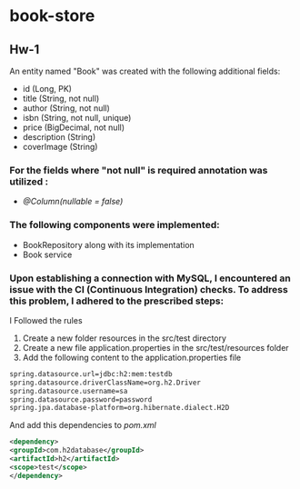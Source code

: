 # book-store

## Hw-1
An entity named "Book" was created with the following additional fields:
  * id (Long, PK)
  * title (String, not null)
  * author (String, not null)
  * isbn (String, not null, unique)
  * price (BigDecimal, not null)
  * description (String)
  * coverImage (String)

### For the fields where "not null" is required annotation was utilized : 
- *@Column(nullable = false)*

### The following components were implemented:

* BookRepository along with its implementation
* Book service

### Upon establishing a connection with MySQL, I encountered an issue with the CI (Continuous Integration) checks. To address this problem, I adhered to the prescribed steps: 

I  Followed the rules
1. Create a new folder resources in the src/test directory
2. Create a new file application.properties in the src/test/resources folder
3. Add the following content to the application.properties file
```bash 
spring.datasource.url=jdbc:h2:mem:testdb
spring.datasource.driverClassName=org.h2.Driver
spring.datasource.username=sa
spring.datasource.password=password
spring.jpa.database-platform=org.hibernate.dialect.H2D
```

And add this dependencies to *pom.xml*
```xml
<dependency>
<groupId>com.h2database</groupId>
<artifactId>h2</artifactId>
<scope>test</scope>
</dependency>
```